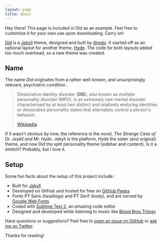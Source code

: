 ```yaml
---
layout: page
title: About
---
```


<p class="message">
  Hey there! This page is included in Did as an example. Feel free to customize it for your own use upon downloading. Carry on!
</p>

[Did](http://mdo.github.io/did) is a [Jekyll](http://jekyllrb.com) theme, designed and built by [@mdo](https://twitter.com/mdo). It started off as an optional layout for another theme, [Hyde](http://andhyde.com). The code for both layouts added too much overhead, so a new theme was created.

## Name

The name *Did* originates from a rather well-known, and unsurprisingly relevant, psychiatric condition.

> Dissociative identity disorder (<strong>DID</strong>), also known as multiple personality disorder (MPD), is an extremely rare mental disorder characterized by at least two distinct and relatively enduring identities or dissociated personality states that alternately control a person's behavior.
>
> [Wikipedia](http://en.wikipedia.org/wiki/Dissociative_identity_disorder)

If it wasn't obvious by now, the reference is the novel, *The Strange Case of Dr. Jeykll and Mr. Hyde*. Jekyll is the platform, Hyde the sister (and original) theme, and now Did the split personality theme (sidebar and content). Is it a stretch? Probably, but I love it.

## Setup

Some fun facts about the setup of this project include:

* Built for [Jekyll](http://jekyllrb.com)
* Developed on GitHub and hosted for free on [GitHub Pages](https://pages.github.com)
* Fonts PT Sans (headings) and PT Serif (body), and are served by [Google Web Fonts](http://www.google.com/webfonts)
* Coded with [Sublime Text 2](http://sublimetext.org), an amazing code editor
* Designed and developed while listening to music like [Blood Bros Trilogy](https://soundcloud.com/maddecent/sets/blood-bros-series)

Have questions or suggestions? Feel free to [open an issue on GitHub](https://github.com/mdo/did/issues/new) or [ask me on Twitter](https://twitter.com/mdo).

Thanks for reading!